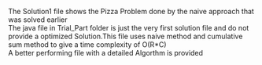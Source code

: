 The Solution1 file shows the Pizza Problem done by the naive approach that was solved earlier<br>
The java file in Trial_Part folder is just the very first solution file and do not provide a optimized Solution.This file uses naive method and cumulative sum method to give a time complexity of O(R*C)
<br>A better performing file with a detailed Algorthm is provided

